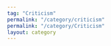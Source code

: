 ```yaml
---
tag: "Criticism"
permalink: "/category/criticism"
permalink: "/category/Criticism"
layout: category
---
```



